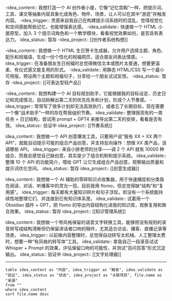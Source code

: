 -idea_content:: 我想打造一个 AI 创作者小屋，它像“记忆宫殿”一样，把提示词、工具、课文等抽象内容具象化成角色、物件、场景，让人可以在其中“游逛”并触发内容。
-idea_trigger:: 灵感来自我自己在构建提示词系统时的混乱，觉得视觉化和空间感能帮助记忆，也能增强表达感。
-idea_validate:: 快速做一个 HTML 小屋原型，加入 3 个提示词角色和一个教学模块，看看视觉效果如何，是否具有表达力。
idea_status:: 暂存
-idea_project:: [[创作者系统构想]]

-idea_content:: 我想做一个 HTML 生日贺卡生成器，允许用户选择主题、角色、配乐和祝福语，生成一份个性化的祝福网页，适合朋友间表达情感。
-idea_trigger:: 在准备朋友生日祝福时总觉得微信文本或图片太普通，想要更温柔、有仪式感又能复用的形式。
-idea_validate:: 用静态 HTML/CSS 写一个最小可用版，预设两个主题和祝福句子，分享给一个朋友试试反馈。
-idea_status:: 暂存
-idea_project:: [[可表达型轻产品]]

-idea_content:: 我想构建一个 AI 目标规划助手，它能根据我的目标设定、历史日记和完成情况，自动拆解出第二天的优先任务和计划，形成个人节奏感。
-idea_trigger:: 常常写了很多计划却无法高效执行，或者忘了长期目标，现在需要一个像“战术助手”一样的存在帮我组织节奏。
idea_validate:: 整理我现有的一周任务 + 日记结构，尝试用 prompt + GPT4 来推导出第二天的安排，看看是否有效。
idea_status:: 验证中
idea_project:: [[节奏系统]]

idea_content:: 我想做一个 API 创意爆发工具，只要用户说“我有 XX + XX 两个 API”，就能自动提示可能的组合产品创意，并支持反向操作：想做 XX 类产品，该调哪些 API。
idea_trigger:: 来自小排老师的分享——调 2 个 API 就有 10000 种组合，而我总感觉自己缺创意，其实是少了组合机制和提示系统。
idea_validate:: 整理 10 个 API 的功能简介，喂给 GPT 让它生成组合产品创意，观察输出质量和提示词优化空间。
idea_status:: 暂存
idea_project:: [[创意生成器]]

idea_content:: 我想做一个 AI 辅助的零碎知识点收集器，用于快速捕捉和分类我在阅读、对话、听播客中的灵光一现，目前我用 flomo，但总觉得缺“结构”和“复用感”。
idea_trigger:: 每天都有大量知识碎片和句子浮现，却没有一个系统能持续性地整理它们、并连接到已有知识体系里。
idea_validate:: 试着用一个 Obsidian 插件 + GPT，把 flomo 的导出内容结构化进我的知识库，观察复用和聚合效果。
idea_status:: 暂存
idea_project:: [[知识管理系统]]

idea_content:: 我想做一个带风格保留的语音文字转换工具，能够把没有规则的录音转写成结构清晰但仍保留讲话者口吻的稿件，尤其适合访谈、播客、直播记录等场景。
idea_trigger:: 以前做内容整理时，总觉得自动转写太机械、人工整理太费时，想要一种“有风格的转写体”工具。
idea_validate:: 拿我自己一段录音试试 Whisper + Prompt 的效果，评估保留口吻的可能性，并测试“百问百答”形式沉淀输出。
idea_status:: 验证中
idea_project:: [[文字处理器]]

---

```dataview
table idea_content as "内容", idea_trigger as "触发", idea_validate as "验证", idea_status as "状态", idea_project as "关联项目", file.name as "来源"
from ""
where idea_content
sort file.name desc
```
